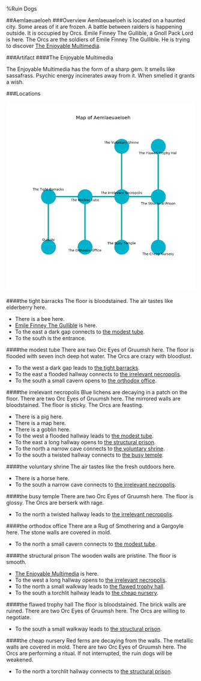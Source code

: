 %Ruin Dogs

##Aemlaeuaeloeh
###Overview
Aemlaeuaeloeh is located on a haunted city. Some areas of it are frozen. A battle between raiders is happening outside. It is occupied by Orcs. <a name="Emile-Finney-The-Gullible"></a>Emile Finney The Gullible, a Gnoll Pack Lord is here. The Orcs are the soldiers of Emile Finney The Gullible. He  is trying to discover [The Enjoyable Multimedia](#The-Enjoyable-Multimedia). 



###Artifact
####<a name="The-Enjoyable-Multimedia"></a>The Enjoyable Multimedia


The Enjoyable Multimedia has the form of a sharp gem. It smells like sassafrass. Psychic energy incinerates away from it. When smelled it grants a wish. 





###Locations


![](../v2/images/Aemlaeuaeloeh.png)

####<a name="the-tight-barracks"></a>the tight barracks
The floor is bloodstained. The air tastes like elderberry here. 



* There is a bee here.
* [Emile Finney The Gullible](#Emile-Finney-The-Gullible) is here.
* To the east a dark gap connects to [the modest tube](#the-modest-tube).
* To the south is the entrance.


####<a name="the-modest-tube"></a>the modest tube
There are two Orc Eyes of Gruumsh here. The floor is flooded with seven inch deep hot water. The Orcs are crazy with bloodlust. 



* To the west a dark gap leads to [the tight barracks](#the-tight-barracks).
* To the east a flooded hallway connects to [the irrelevant necropolis](#the-irrelevant-necropolis).
* To the south a small cavern opens to [the orthodox office](#the-orthodox-office).


####<a name="the-irrelevant-necropolis"></a>the irrelevant necropolis
Blue lichens are decaying in a patch on the floor. There are two Orc Eyes of Gruumsh here. The mirrored walls are bloodstained. The floor is sticky. The Orcs are feasting. 



* There is a pig here.
* There is a map here.
* There is a goblin here.
* To the west a flooded hallway leads to [the modest tube](#the-modest-tube).
* To the east a long hallway opens to [the structural prison](#the-structural-prison).
* To the north a narrow cave connects to [the voluntary shrine](#the-voluntary-shrine).
* To the south a twisted hallway connects to [the busy temple](#the-busy-temple).


####<a name="the-voluntary-shrine"></a>the voluntary shrine
The air tastes like the fresh outdoors here. 



* There is a horse here.
* To the south a narrow cave connects to [the irrelevant necropolis](#the-irrelevant-necropolis).


####<a name="the-busy-temple"></a>the busy temple
There are two Orc Eyes of Gruumsh here. The floor is glossy. The Orcs are berserk with rage. 



* To the north a twisted hallway leads to [the irrelevant necropolis](#the-irrelevant-necropolis).


####<a name="the-orthodox-office"></a>the orthodox office
There are a Rug of Smothering and a Gargoyle here. The stone walls are covered in mold. 



* To the north a small cavern connects to [the modest tube](#the-modest-tube).


####<a name="the-structural-prison"></a>the structural prison
The wooden walls are pristine. The floor is smooth. 



* [The Enjoyable Multimedia](#The-Enjoyable-Multimedia) is here.
* To the west a long hallway opens to [the irrelevant necropolis](#the-irrelevant-necropolis).
* To the north a small walkway leads to [the flawed trophy hall](#the-flawed-trophy-hall).
* To the south a torchlit hallway leads to [the cheap nursery](#the-cheap-nursery).


####<a name="the-flawed-trophy-hall"></a>the flawed trophy hall
The floor is bloodstained. The brick walls are ruined. There are two Orc Eyes of Gruumsh here. The Orcs are willing to negotiate. 



* To the south a small walkway leads to [the structural prison](#the-structural-prison).


####<a name="the-cheap-nursery"></a>the cheap nursery
Red ferns are decaying from the walls. The metallic walls are covered in mold. There are two Orc Eyes of Gruumsh here. The Orcs are performing a ritual. If not interrupted, the ruin dogs will be weakened. 



* To the north a torchlit hallway connects to [the structural prison](#the-structural-prison).


